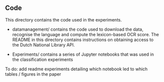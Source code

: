 Code 
----

This directory contains the code used in the experiments. 

* datamanagement/ contains the code used to download the data, recognise the language and compute the lexicon-based OCR score. The README in this directory contains instructions on obtaining access to the Dutch National Library API. 

* Experiments/ contains a series of Jupyter notebooks that was used in the classification experiments  

To do: add readme experiments detailing which notebook led to which tables / figures in the paper 